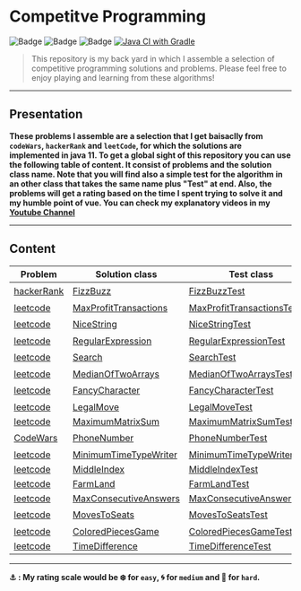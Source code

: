 # Competitve Programming

![Badge](https://img.shields.io/badge/Problems-Solving-black) ![Badge](https://img.shields.io/badge/JUnit-5.7.1-brightgreen) ![Badge](https://img.shields.io/badge/JDK-11-brightgreen) [![Java CI with Gradle](https://github.com/abdorah/CP/actions/workflows/gradle.yml/badge.svg?branch=master)](https://github.com/abdorah/CP/actions/workflows/gradle.yml)


> This repository is my back yard in which I assemble a selection of competitive programming solutions and problems. Please feel free to enjoy playing and learning from these algorithms!

---

## Presentation

**These problems I assemble are a selection that I get baisaclly from `codeWars`, `hackerRank` and `leetCode`, for which the solutions are implemented in java 11. To get a global sight of this repository you can use the following table of content. It consist of problems and the solution class name. Note that you will find also a simple test for the algorithm in an other class that takes the same name plus "Test" at end. Also, the problems will get a rating based on the time I spent trying to solve it and my humble point of vue. You can check my explanatory videos in my [Youtube Channel](https://www.youtube.com/channel/UCW-mN81shtK6O4K5jzTY5Iw)**

---

## Content

| Problem | Solution class | Test class | level |
| --- | --- | --- | --- |
| [hackerRank](https://www.hackerrank.com/test/143hd7jsid6/questions/521e954e6ff11) | [FizzBuzz](https://github.com/abdorah/CP/blob/master/src/main/java/com/FizzBuzz.java) | [FizzBuzzTest](https://github.com/abdorah/CP/blob/master/src/test/java/com/FizzBuzzTest.java) | :snowflake: |
| [leetcode](https://leetcode.com/problems/best-time-to-buy-and-sell-stock-iii/) | [MaxProfitTransactions](https://github.com/abdorah/CP/blob/master/src/main/java/com/MaxProfitTransactions.java) | [MaxProfitTransactionsTest](https://github.com/abdorah/CP/blob/master/src/test/java/com/MaxProfitTransactionsTest.java) | :ocean: |
| [leetcode](https://leetcode.com/problems/longest-nice-substring/) | [NiceString](https://github.com/abdorah/CP/blob/master/src/main/java/com/NiceString.java) | [NiceStringTest](https://github.com/abdorah/CP/blob/master/src/test/java/com/NiceStringTest.java) | :snowflake: |
| [leetcode](https://leetcode.com/problems/regular-expression-matching/) | [RegularExpression](https://github.com/abdorah/CP/blob/master/src/main/java/com/RegularExpression.java) | [RegularExpressionTest](https://github.com/abdorah/CP/blob/master/src/test/java/com/RegularExpressionTest.java) | :ocean: |
| [leetcode](https://leetcode.com/problems/search-suggestions-system/) | [Search](https://github.com/abdorah/CP/blob/master/src/main/java/com/Search.java) | [SearchTest](https://github.com/abdorah/CP/blob/master/src/test/java/com/SearchTest.java) | :snowflake: |
| [leetcode](https://leetcode.com/problems/median-of-two-sorted-arrays/) | [MedianOfTwoArrays](https://github.com/abdorah/CP/blob/master/src/main/java/com/MedianOfTwoArrays.java) | [MedianOfTwoArraysTest](https://github.com/abdorah/CP/blob/master/src/test/java/com/MedianOfTwoArraysTest.java) | :ocean: |
| [leetcode](https://leetcode.com/problems/delete-characters-to-make-fancy-string/) | [FancyCharacter](https://github.com/abdorah/CP/blob/master/src/main/java/com/FancyCharacter.java) | [FancyCharacterTest](https://github.com/abdorah/CP/blob/master/src/test/java/com/FancyCharacterTest.java) | :snowflake: |
| [leetcode](https://leetcode.com/problems/check-if-move-is-legal/) | [LegalMove](https://github.com/abdorah/CP/blob/master/src/main/java/com/LegalMove.java) | [LegalMoveTest](https://github.com/abdorah/CP/blob/master/src/test/java/com/LegalMoveTest.java) | :ocean: |
| [leetcode](https://leetcode.com/problems/maximum-matrix-sum/) | [MaximumMatrixSum](https://github.com/abdorah/CP/blob/master/src/main/java/com/MaximumMatrixSum.java) | [MaximumMatrixSumTest](https://github.com/abdorah/CP/blob/master/src/test/java/com/MaximumMatrixSumTest.java) | :cyclone: |
| [CodeWars](https://www.codewars.com/kata/525f50e3b73515a6db000b83/train/java) | [PhoneNumber](https://github.com/abdorah/CP/blob/master/src/main/java/com/PhoneNumber.java) | [PhoneNumberTest](https://github.com/abdorah/CP/blob/master/src/test/java/com/PhoneNumberTest.java) | :snowflake: |
| [leetcode](https://leetcode.com/problems/minimum-time-to-type-word-using-special-typewriter/) | [MinimumTimeTypeWriter](https://github.com/abdorah/CP/blob/master/src/main/java/com/MinimumTimeTypeWriter.java) | [MinimumTimeTypeWriterTest](https://github.com/abdorah/CP/blob/master/src/test/java/com/MinimumTimeTypeWriterTest.java) | :cyclone: |
| [leetcode](https://leetcode.com/problems/find-the-middle-index-in-array/) | [MiddleIndex](https://github.com/abdorah/CP/blob/master/src/main/java/com/MiddleIndex.java) | [MiddleIndexTest](https://github.com/abdorah/CP/blob/master/src/test/java/com/MiddleIndexTest.java) | :cyclone: |
| [leetcode](https://leetcode.com/problems/find-all-groups-of-farmland/) | [FarmLand](https://github.com/abdorah/CP/blob/master/src/main/java/com/FarmLand.java) | [FarmLandTest](https://github.com/abdorah/CP/blob/master/src/test/java/com/FarmLandTest.java) | :ocean: |
| [leetcode](https://leetcode.com/problems/maximize-the-confusion-of-an-exam/) | [MaxConsecutiveAnswers](https://github.com/abdorah/CP/blob/master/src/main/java/com/MaxConsecutiveAnswers.java) | [MaxConsecutiveAnswersTest](https://github.com/abdorah/CP/blob/master/src/test/java/com/MaxConsecutiveAnswersTest.java) | :cyclone: |
| [leetcode](https://leetcode.com/problems/minimum-number-of-moves-to-seat-everyone/) | [MovesToSeats](https://github.com/abdorah/CP/blob/master/src/main/java/com/MovesToSeats.java) | [MovesToSeatsTest](https://github.com/abdorah/CP/blob/master/src/test/java/com/MovesToSeatsTest.java) | :snowflake: |
| [leetcode](https://leetcode.com/problems/remove-colored-pieces-if-both-neighbors-are-the-same-color/) | [ColoredPiecesGame](https://github.com/abdorah/CP/blob/master/src/main/java/com/ColoredPiecesGame.java) | [ColoredPiecesGameTest](https://github.com/abdorah/CP/blob/master/src/test/java/com/ColoredPiecesGameTest.java) | :cyclone: |
| [leetcode](https://leetcode.com/problems/minimum-time-difference/) | [TimeDifference](https://github.com/abdorah/CP/blob/master/src/main/java/com/TimeDifference.java) | [TimeDifferenceTest](https://github.com/abdorah/CP/blob/master/src/test/java/com/TimeDifferenceTest.java) | :cyclone: |
---

**⚓ : My rating scale would be :snowflake: for `easy`, :cyclone: for `medium` and :ocean: for `hard`.**
